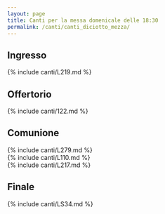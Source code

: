 ```yaml
---
layout: page
title: Canti per la messa domenicale delle 18:30
permalink: /canti/canti_diciotto_mezza/
---
```


## Ingresso
{% include canti/L219.md %}     

## Offertorio
{% include canti/122.md %}   

## Comunione   
{% include canti/L279.md %}   
{% include canti/L110.md %}    
{% include canti/L217.md %}    

## Finale
{% include canti/LS34.md %}
